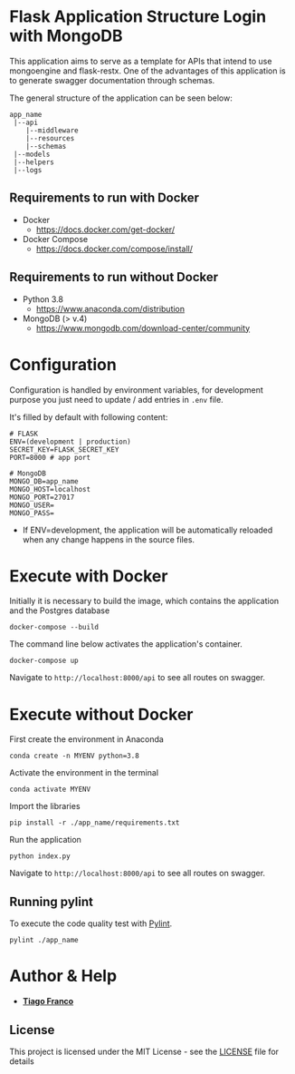 # Flask Application Structure Login with MongoDB

This application aims to serve as a template for APIs that intend to use mongoengine and flask-restx. One of the advantages of this application is to generate swagger documentation through schemas.

The general structure of the application can be seen below:

```
app_name
 |--api
    |--middleware
    |--resources
    |--schemas
 |--models
 |--helpers
 |--logs
```

## Requirements to run with Docker

- Docker
  - https://docs.docker.com/get-docker/
- Docker Compose
  - https://docs.docker.com/compose/install/

## Requirements to run without Docker

- Python 3.8
  - https://www.anaconda.com/distribution
- MongoDB (> v.4)
  - https://www.mongodb.com/download-center/community

# Configuration

Configuration is handled by environment variables, for development purpose you just
need to update / add entries in `.env` file.

It's filled by default with following content:

```
# FLASK
ENV=(development | production)
SECRET_KEY=FLASK_SECRET_KEY
PORT=8000 # app port

# MongoDB
MONGO_DB=app_name
MONGO_HOST=localhost
MONGO_PORT=27017
MONGO_USER=
MONGO_PASS=
```

- If ENV=development, the application will be automatically reloaded when any change happens in the source files.

# Execute with Docker

Initially it is necessary to build the image, which contains the application and the Postgres database

```
docker-compose --build
```

The command line below activates the application's container.

```
docker-compose up
```

Navigate to `http://localhost:8000/api` to see all routes on swagger.

# Execute without Docker

First create the environment in Anaconda

```
conda create -n MYENV python=3.8
```

Activate the environment in the terminal

```
conda activate MYENV
```

Import the libraries

```
pip install -r ./app_name/requirements.txt
```

Run the application

```
python index.py
```

Navigate to `http://localhost:8000/api` to see all routes on swagger.

## Running pylint

To execute the code quality test with [Pylint](https://www.pylint.org/).

```
pylint ./app_name
```

# Author & Help

- [**Tiago Franco**](https://www.linkedin.com/in/tiago-sanches-franco)

## License

This project is licensed under the MIT License - see the [LICENSE](LICENSE) file for details
